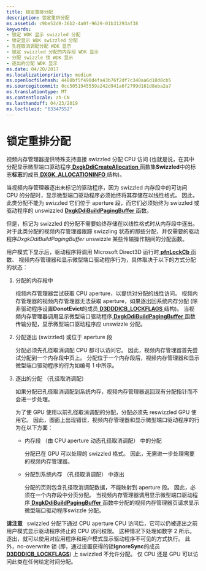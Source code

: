 ```yaml
---
title: 锁定重排分配
description: 锁定重排分配
ms.assetid: c9be52d9-36b2-4a0f-9629-01b31293af38
keywords:
- 锁定 WDK 显示 swizzled 分配
- 锁定显示 WDK swizzled 分配
- 孔径取消调配分配 WDK 显示
- 锁定 swizzled 分配的内存段 WDK 显示
- 分配 swizzle 锁 WDK 显示
- 逐出的分配 WDK 显示
ms.date: 04/20/2017
ms.localizationpriority: medium
ms.openlocfilehash: 4488bf5f490d4fa43b76f2df7c340aa6d18d8cb5
ms.sourcegitcommit: 0cc5051945559a242d941a6f2799d161d8eba2a7
ms.translationtype: MT
ms.contentlocale: zh-CN
ms.lasthandoff: 04/23/2019
ms.locfileid: "63347552"
---
```

# <a name="locking-swizzled-allocations"></a>锁定重排分配


视频内存管理器提供特殊支持直接 swizzled 分配 CPU 访问 (也就是说，在其中分配显示微型端口驱动程序[ **DxgkDdiCreateAllocation** ](https://msdn.microsoft.com/library/windows/hardware/ff559606)函数集**Swizzled**中的标志**标志**的成员[ **DXGK\_ALLOCATIONINFO** ](https://msdn.microsoft.com/library/windows/hardware/ff560960)结构)。

当视频内存管理器逐出未标记的驱动程序，因为 swizzled 内存段中的可访问 CPU 的分配时，显示微型端口驱动程序必须始终将其存储在以线性格式。 因此，此类分配不能为 swizzled 它们位于 aperture 段，而它们必须始终为 swizzled 或驱动程序的 unswizzled [ **DxgkDdiBuildPagingBuffer** ](https://msdn.microsoft.com/library/windows/hardware/ff559587)函数。

但是，标记为 swizzled 的分配不需要始终存储在以线性格式时从内存段中逐出。 对于此类分配的视频内存管理器跟踪 swizzling 状态的那些分配，并仅需要的驱动程序*DxgkDdiBuildPagingBuffer* unswizzle 某些传输操作期间的分配函数。

用户模式下显示后，驱动程序将调用 Microsoft Direct3D 运行时[ **pfnLockCb** ](https://msdn.microsoft.com/library/windows/hardware/ff568914)函数、 视频内存管理器和显示微型端口驱动程序行为，具体取决于以下的方式分配的状态：

1.  分配的内存段中

    视频内存管理器尝试获取 CPU aperture，以提供对分配的线性访问。 视频内存管理器的视频内存管理器无法获取 aperture，如果逐出回系统内存分配 (除非驱动程序设置**DonotEvict**的成员[ **D3DDDICB\_LOCKFLAGS** ](https://msdn.microsoft.com/library/windows/hardware/ff544214)结构)。 当视频内存管理器调用显示微型端口驱动程序[ **DxgkDdiBuildPagingBuffer** ](https://msdn.microsoft.com/library/windows/hardware/ff559587)函数传输分配，显示微型端口驱动程序应 unswizzle 分配。

2.  分配逐出 (swizzled) 或位于 aperture 段

    分配必须先孔径取消调配 CPU 都可以访问它。 因此，视频内存管理器首先尝试分配到一个内存段中页上。 分配位于一个内存段后，视频内存管理器和显示微型端口驱动程序的行为如编号 1 中所示。

3.  逐出的分配 （孔径取消调配）

    如果分配已孔径取消调配到系统内存，视频内存管理器返回现有分配指针而不会进一步处理。

    为了使 GPU 使用以前孔径取消调配的分配，分配必须先 reswizzled GPU 使用它。 因此，图面上出现错误，视频内存管理器和显示微型端口驱动程序的行为在以下方面：

    -   内存段 （由 CPU aperture 动态孔径取消调配） 中的分配

        分配已在 GPU 可以处理的 swizzled 格式。 因此，无需进一步处理需要的视频内存管理器。

    -   分配到系统内存 （孔径取消调配） 中逐出

        分配的页则包含孔径取消调配数据，不能映射到 aperture 段。 因此，必须在一个内存段中分页分配。 当视频内存管理器调用显示微型端口驱动程序[ **DxgkDdiBuildPagingBuffer** ](https://msdn.microsoft.com/library/windows/hardware/ff559587)函数中分配的视频内存管理器页请求显示微型端口驱动程序swizzle 分配。

**请注意**   swizzled 分配下通过 CPU aperture CPU 访问后，它可以仍被逐出之前用户模式显示驱动程序终止的 CPU 访问权限。 这种情况下处理如数字 2 所示。 逐出，就可以使用对应用程序和用户模式显示驱动程序不可见的方式执行。
此外，no-overwrite 锁 (即，通过设置获得的锁**IgnoreSync**的成员[ **D3DDDICB\_LOCKFLAGS**](https://msdn.microsoft.com/library/windows/hardware/ff544214)) 上 swizzled 不允许分配。 仅 CPU 还是 GPU 可以访问此类在任何给定时间分配。

 

 

 





